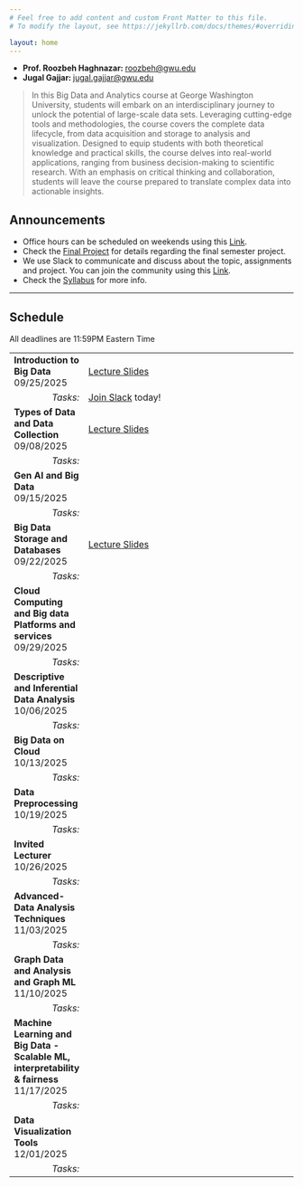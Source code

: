 ```yaml
---
# Feel free to add content and custom Front Matter to this file.
# To modify the layout, see https://jekyllrb.com/docs/themes/#overriding-theme-defaults

layout: home
---
```


<link rel="shortcut icon" type="image/x-icon" href="./favicon.ico">

<div class="wrapper" markdown="0"><div class="footer-col-wrapper">
<div class="footer-col two-col-2">
	<ul class="contact-list">
		<li><b>Prof. Roozbeh Haghnazar: </b><a href="mailto:roozbeh@gwu.edu">roozbeh@gwu.edu</a></li>
		<li><b>Jugal Gajjar: </b><a href="mailto:jugal.gajjar@gwu.edu">jugal.gajjar@gwu.edu</a></li>
	</ul>
	</div>
</div></div>

> In this Big Data and Analytics course at George Washington University, students will embark on an interdisciplinary journey to unlock the potential of large-scale data sets. Leveraging cutting-edge tools and methodologies, the course covers the complete data lifecycle, from data acquisition and storage to analysis and visualization. Designed to equip students with both theoretical knowledge and practical skills, the course delves into real-world applications, ranging from business decision-making to scientific research. With an emphasis on critical thinking and collaboration, students will leave the course prepared to translate complex data into actionable insights.

## Announcements ##
- Office hours can be scheduled on weekends using this [Link](https://calendly.com/roozbeh-haghnazar/office-hour).
- Check the [Final Project](/fall2025/projects) for details regarding the final semester project.
- We use Slack to communicate and discuss about the topic, assignments and project. You can join the community using this [Link](https://join.slack.com/t/bigdatafall2025/shared_invite/zt-3czbn3r38-IKaSTG5Lh0MAVWbKEGim0w).
- Check the [Syllabus](/fall2025/syllabus) for more info.


<hr>

## Schedule  ##

All deadlines are 11:59PM Eastern Time

<div style="font-size:90%">

<table>
	<tr>
		<td>
			<b>Introduction to Big Data</b>
			<br>09/25/2025
		</td>
		<td>
			<a href="./slides/1-Introduction.pdf">Lecture Slides</a>
		</td>
	</tr>
	<tr>
		<td style="text-align:right">
			<i>Tasks:</i>
		</td>
		<td>
			<a href="https://join.slack.com/t/bigdatafall2025/shared_invite/zt-3czbn3r38-IKaSTG5Lh0MAVWbKEGim0w">Join Slack</a> today!
		</td>
	</tr>
	<tr>
		<td>
			<b>Types of Data and Data Collection</b>
			<br>09/08/2025
		</td>
		<td>
			<a href="./slides/2-Types of Data and Data Collection.pdf">Lecture Slides</a>
		</td>
	</tr>
	<tr>
		<td style="text-align:right">
			<i>Tasks:</i>
		</td> 
		<td>
		</td>
	</tr>
	<tr>
		<td>
			<b>Gen AI and Big Data</b>
			<br>09/15/2025
		</td>
		<td>
		</td>
	</tr>
	<tr>
		<td style="text-align:right">
			<i>Tasks:</i>
		</td> 
		<td>
		</td>
	</tr>
	<tr>
		<td>
			<b>Big Data Storage and Databases</b>
			<br>09/22/2025
		</td>
		<td>
			<a href="./slides/3-Big Data Storage and Databases.pdf">Lecture Slides</a>
		</td>
	</tr>
	<tr>
		<td style="text-align:right">
			<i>Tasks:</i>
		</td> 
		<td>
		</td>
	</tr>
	<tr>
		<td>
			<b>Cloud Computing and Big data Platforms and services</b>
			<br>09/29/2025
		</td>
		<td>
		</td>
	</tr>
	<tr>
		<td style="text-align:right">
			<i>Tasks:</i>
		</td> 	
	</tr>
	<tr>
		<td>
			<b>Descriptive and Inferential Data Analysis</b>
			<br>10/06/2025
		</td>
		<td>
		</td>
	</tr>
	<tr>
		<td style="text-align:right">
			<i>Tasks:</i>
		</td> 
		<td>
		</td>
	</tr>
	<tr>
		<td style="width:20%">
			<b>Big Data on Cloud</b>
			<br>10/13/2025
		</td>
		<td>
		</td>
	</tr>
	<tr>
		<td style="text-align:right">
			<i>Tasks:</i>
		</td>
		<td>
		</td>
	</tr>
	<tr>
		<td>
			<b>Data Preprocessing</b>
			<br>10/19/2025
		</td>
		<td>
		</td>
	</tr>
	<tr>
		<td style="text-align:right">
			<i>Tasks:</i>
		</td>
		<td>
		</td>
	</tr>
	<tr>
		<td>
			<b>Invited Lecturer</b>
			<br>10/26/2025
		</td>
		<td>
		</td>
	</tr>
	<tr>
		<td style="text-align:right">
			<i>Tasks:</i>
		</td>
		<td>
		</td>
	</tr>
	<tr>
		<td>
			<b>Advanced-Data Analysis Techniques</b>
			<br>11/03/2025
		</td>
		<td>
		</td>
	</tr>
	<tr>
		<td style="text-align:right">
			<i>Tasks:</i>
		</td>
		<td>
		</td>
	</tr>
	<tr>
		<td>
			<b>Graph Data and Analysis and Graph ML</b>
			<br>11/10/2025
		</td>
		<td>
		</td>
	</tr>
	<tr>
		<td style="text-align:right">
			<i>Tasks:</i>
		</td>
		<td>
		</td>
	</tr>
	<tr>
		<td>
			<b>Machine Learning and Big Data - Scalable ML, interpretability & fairness</b>
			<br>11/17/2025
		</td>
		<td>
		</td>
	</tr>
	<tr>
		<td style="text-align:right">
            <i>Tasks:</i>
        </td>
        <td>
        </td>
	</tr>
	<tr>
		<td>
			<b>Data Visualization Tools</b>
			<br>12/01/2025
		</td>
		<td>
		</td>
	</tr>
	<tr>
		<td style="text-align:right">
			<i>Tasks:</i>
		</td>
		<td>
		</td>
	</tr>
</table>

</div>